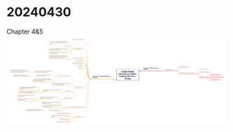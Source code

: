 
# 20240430
Chapter 4&5
![](./img/System%20Design%20Interview%20An%20Insider’s%20Guide%20by%20Alex%20Xu%20(z-lib.org).png)